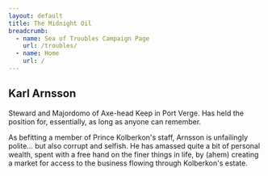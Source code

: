 ```yaml
---
layout: default
title: The Midnight Oil
breadcrumb:
  - name: Sea of Troubles Campaign Page
    url: /troubles/
  - name: Home
    url: /
---
```

## Karl Arnsson

Steward and Majordomo of Axe-head Keep in Port Verge. Has held the position for, essentially, as long as anyone can remember.

As befitting a member of Prince Kolberkon's staff, Arnsson is unfailingly polite... but also corrupt and selfish. He has amassed quite a bit of personal wealth, spent with a free hand on the finer things in life, by (ahem) creating a market for access to the business flowing through Kolberkon's estate.
